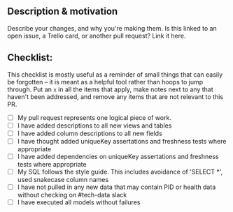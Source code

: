 ## Description & motivation
Describe your changes, and why you're making them. Is this linked to an open
issue, a Trello card, or another pull request? Link it here.

## Checklist:

This checklist is mostly useful as a reminder of small things that can easily be
forgotten – it is meant as a helpful tool rather than hoops to jump through.
Put an `x` in all the items that apply, make notes next to any that haven't been
addressed, and remove any items that are not relevant to this PR.

- [ ] My pull request represents one logical piece of work.
- [ ] I have added descriptions to all new views and tables
- [ ] I have added column descriptions to all new fields
- [ ] I have thought added uniqueKey assertations and freshness tests where appropriate
- [ ] I have added dependencies on uniqueKey assertations and freshness tests where appropriate
- [ ] My SQL follows the style guide. This includes avoidance of 'SELECT *', used snakecase column names
- [ ] I have not pulled in any new data that may contain PID or health data without checking on #tech-data slack
- [ ] I have executed all models without failures
